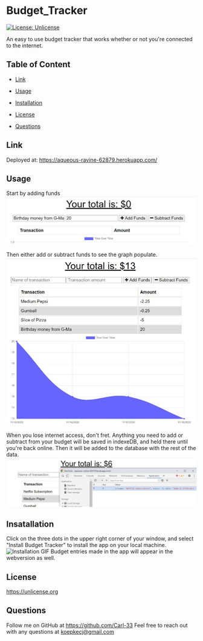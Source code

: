 # Budget_Tracker
[![License: Unlicense](https://img.shields.io/badge/license-Unlicense-blue.svg)](http://unlicense.org/)

An easy to use budget tracker that works whether or not you're connected to the internet.

## Table of Content
  * [Link](#link)

  * [Usage](#usage)

  * [Installation](#installation)
  
  * [License](#license)

  * [Questions](#questions)

## Link
Deployed at: https://aqueous-ravine-62879.herokuapp.com/

## Usage
Start by adding funds
![Image of Adding Funds](public/assets/Capture1.JPG)

Then either add or subtract funds to see the graph populate.
![Image of Graph](public/assets/Capture2.JPG)

When you lose internet access, don't fret.  Anything you need to add or subtract from your budget will be saved in indexeDB, and held there until you're back online.  Then it will be added to the database with the rest of the data.
![Image of indexedDB](public/assets/Capture3.JPG)


## Insatallation
Click on the three dots in the upper right corner of your window, and select "Install Budget Tracker" to install the app on your local machine.
![Installation GIF](public/assets/GIF1.gif)
Budget entries made in the app will appear in the webversion as well.


## License 
<https://unlicense.org>

## Questions
Follow me on GitHub at https://github.com/Carl-33
Feel free to reach out with any questions at koepkecj@gmail.com




